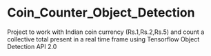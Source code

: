 # Coin_Counter_Object_Detection
Project to work with Indian coin currency (Rs.1,Rs.2,Rs.5) and count a collective total present in a real time frame using Tensorflow Object Detection API 2.0
